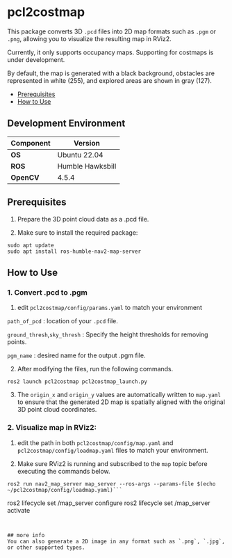 # pcl2costmap

This package converts 3D `.pcd` files into 2D map formats such as `.pgm` or `.png`, allowing you to visualize the resulting map in RViz2.

Currently, it only supports occupancy maps. Supporting for costmaps is under development.

By default, the map is generated with a black background, obstacles are represented in white (255), and explored areas are shown in gray (127).

- [Prerequisites](#Prerequisites)
- [How to Use](#how-to-use)


## Development Environment

| Component   | Version          |
|-------------|------------------|
| **OS**      | Ubuntu 22.04     |
| **ROS**     | Humble Hawksbill     |
| **OpenCV**  | 4.5.4            |


## Prerequisites

1) Prepare the 3D point cloud data as a .pcd file.

2) Make sure to install the required package:
```
sudo apt update
sudo apt install ros-humble-nav2-map-server
```

## How to Use
### 1. Convert .pcd to .pgm

1) edit `pcl2costmap/config/params.yaml` to match your environment

`path_of_pcd` : location of your `.pcd` file.

`ground_thresh`,`sky_thresh` : Specify the height thresholds for removing points.

`pgm_name` : desired name for the output .pgm file.


2) After modifying the files, run the following commands.
```
ros2 launch pcl2costmap pcl2costmap_launch.py
```
3) The `origin_x` and `origin_y` values are automatically written to `map.yaml` to ensure that the generated 2D map is spatially aligned with the original 3D point cloud coordinates.

### 2. Visualize map in RViz2:

1) edit the path in both `pcl2costmap/config/map.yaml` and `pcl2costmap/config/loadmap.yaml` files to match your environment.

2) Make sure RViz2 is running and subscribed to the `map` topic before executing the commands below.
```
ros2 run nav2_map_server map_server --ros-args --params-file $(echo ~/pcl2costmap/config/loadmap.yaml)```
```
ros2 lifecycle set /map_server configure
ros2 lifecycle set /map_server activate
```


## more info
You can also generate a 2D image in any format such as `.png`, `.jpg`, or other supported types.